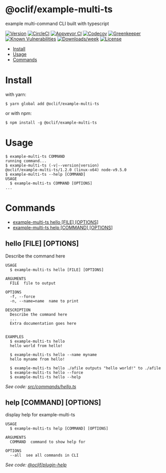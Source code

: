 @oclif/example-multi-ts
=======================

example multi-command CLI built with typescript

[![Version](https://img.shields.io/npm/v/@oclif/example-multi-ts.svg)](https://npmjs.org/package/@oclif/example-multi-ts)
[![CircleCI](https://circleci.com/gh/oclif/example-multi-ts/tree/master.svg?style=svg)](https://circleci.com/gh/oclif/example-multi-ts/tree/master)
[![Appveyor CI](https://ci.appveyor.com/api/projects/status/github/oclif/example-multi-ts?branch=master&svg=true)](https://ci.appveyor.com/project/heroku/example-multi-ts/branch/master)
[![Codecov](https://codecov.io/gh/oclif/example-multi-ts/branch/master/graph/badge.svg)](https://codecov.io/gh/oclif/example-multi-ts)
[![Greenkeeper](https://badges.greenkeeper.io/oclif/example-multi-ts.svg)](https://greenkeeper.io/)
[![Known Vulnerabilities](https://snyk.io/test/npm/@oclif/example-multi-ts/badge.svg)](https://snyk.io/test/npm/@oclif/example-multi-ts)
[![Downloads/week](https://img.shields.io/npm/dw/@oclif/example-multi-ts.svg)](https://npmjs.org/package/@oclif/example-multi-ts)
[![License](https://img.shields.io/npm/l/@oclif/example-multi-ts.svg)](https://github.com/oclif/example-multi-ts/blob/master/package.json)

<!-- toc -->
* [Install](#install)
* [Usage](#usage)
* [Commands](#commands)
<!-- tocstop -->
<!-- install -->
# Install

with yarn:
```
$ yarn global add @oclif/example-multi-ts
```

or with npm:
```
$ npm install -g @oclif/example-multi-ts
```
<!-- installstop -->
<!-- usage -->
# Usage

```sh-session
$ example-multi-ts COMMAND
running command...
$ example-multi-ts (-v|--version|version)
@oclif/example-multi-ts/1.2.0 (linux-x64) node-v9.5.0
$ example-multi-ts --help [COMMAND]
USAGE
  $ example-multi-ts COMMAND [OPTIONS]
...
```
<!-- usagestop -->
<!-- commands -->
# Commands

* [example-multi-ts hello [FILE] [OPTIONS]](#hello)
* [example-multi-ts help [COMMAND] [OPTIONS]](#help)
## hello [FILE] [OPTIONS]

Describe the command here

```
USAGE
  $ example-multi-ts hello [FILE] [OPTIONS]

ARGUMENTS
  FILE  file to output

OPTIONS
  -f, --force
  -n, --name=name  name to print

DESCRIPTION
  Describe the command here
  ...
  Extra documentation goes here


EXAMPLES
  $ example-multi-ts hello
  hello world from hello!

  $ example-multi-ts hello --name myname
  hello myname from hello!

  $ example-multi-ts hello ./afile outputs "hello world!" to ./afile
  $ example-multi-ts hello --force
  $ example-multi-ts hello --help
```

_See code: [src/commands/hello.ts](https://github.com/oclif/example-multi-ts/blob/v1.2.0/src/commands/hello.ts)_

## help [COMMAND] [OPTIONS]

display help for example-multi-ts

```
USAGE
  $ example-multi-ts help [COMMAND] [OPTIONS]

ARGUMENTS
  COMMAND  command to show help for

OPTIONS
  --all  see all commands in CLI
```

_See code: [@oclif/plugin-help](https://github.com/oclif/plugin-help/blob/v1.0.1/src/commands/help.ts)_
<!-- commandsstop -->
